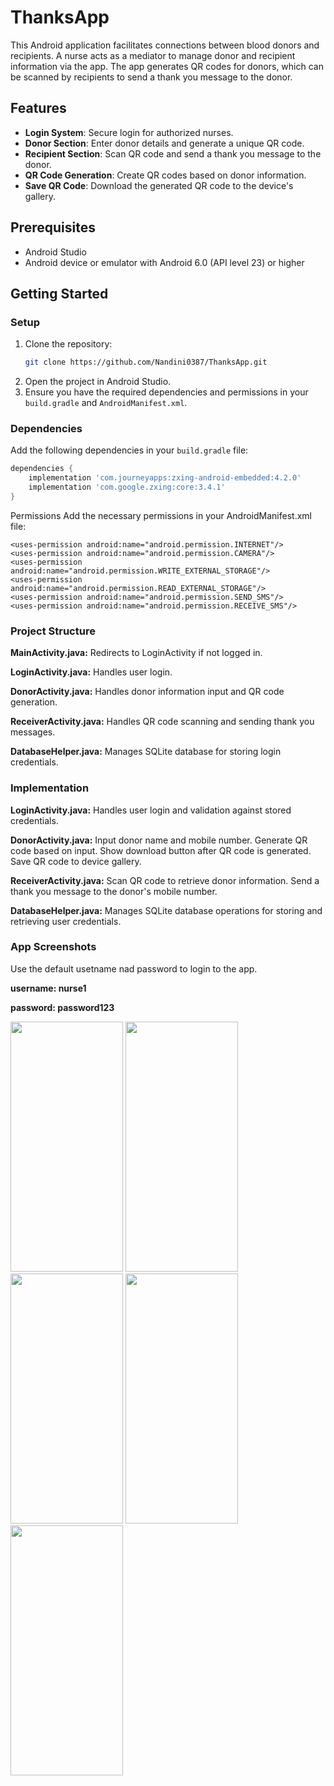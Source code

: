 # ThanksApp

This Android application facilitates connections between blood donors and recipients. A nurse acts as a mediator to manage donor and recipient information via the app. The app generates QR codes for donors, which can be scanned by recipients to send a thank you message to the donor.

## Features

- **Login System**: Secure login for authorized nurses.
- **Donor Section**: Enter donor details and generate a unique QR code.
- **Recipient Section**: Scan QR code and send a thank you message to the donor.
- **QR Code Generation**: Create QR codes based on donor information.
- **Save QR Code**: Download the generated QR code to the device's gallery.

## Prerequisites

- Android Studio
- Android device or emulator with Android 6.0 (API level 23) or higher

## Getting Started

### Setup

1. Clone the repository:
    ```sh
    git clone https://github.com/Nandini0387/ThanksApp.git
    ```
2. Open the project in Android Studio.
3. Ensure you have the required dependencies and permissions in your `build.gradle` and `AndroidManifest.xml`.

### Dependencies

Add the following dependencies in your `build.gradle` file:

```gradle
dependencies {
    implementation 'com.journeyapps:zxing-android-embedded:4.2.0'
    implementation 'com.google.zxing:core:3.4.1'
}
```
Permissions
Add the necessary permissions in your AndroidManifest.xml file:

````
<uses-permission android:name="android.permission.INTERNET"/>
<uses-permission android:name="android.permission.CAMERA"/>
<uses-permission android:name="android.permission.WRITE_EXTERNAL_STORAGE"/>
<uses-permission android:name="android.permission.READ_EXTERNAL_STORAGE"/>
<uses-permission android:name="android.permission.SEND_SMS"/>
<uses-permission android:name="android.permission.RECEIVE_SMS"/>
````
### Project Structure

**MainActivity.java:** Redirects to LoginActivity if not logged in.

**LoginActivity.java:** Handles user login.

**DonorActivity.java:** Handles donor information input and QR code generation.

**ReceiverActivity.java:** Handles QR code scanning and sending thank you messages.

**DatabaseHelper.java:** Manages SQLite database for storing login credentials.

### Implementation
**LoginActivity.java:**
Handles user login and validation against stored credentials.

**DonorActivity.java:**
Input donor name and mobile number.
Generate QR code based on input.
Show download button after QR code is generated.
Save QR code to device gallery.

**ReceiverActivity.java:**
Scan QR code to retrieve donor information.
Send a thank you message to the donor's mobile number.

**DatabaseHelper.java:**
Manages SQLite database operations for storing and retrieving user credentials.

### App Screenshots
Use the default usetname nad password to login to the app.

**username: nurse1**

**password: password123**

<img src="https://github.com/Nandini0387/ThanksApp/assets/137043974/0f90931d-997b-4be9-9474-c8dfa7ac2ad2" width="180" height="400">

<img src="https://github.com/Nandini0387/ThanksApp/assets/137043974/6539a4dc-730c-4cf4-b373-c4c3fa679d30" width="180" height="400">

<img src="https://github.com/Nandini0387/ThanksApp/assets/137043974/15afa723-f2af-46d8-9ce7-3aa640f7ff4d" width="180" height="400">

<img src="https://github.com/Nandini0387/ThanksApp/assets/137043974/f9d9684a-915d-4ce4-86b9-b13ffb047e20" width="180" height="400">

<img src="https://github.com/Nandini0387/ThanksApp/assets/137043974/7c144775-4812-480b-be63-7c937ba47bf5" width="180" height="400">

